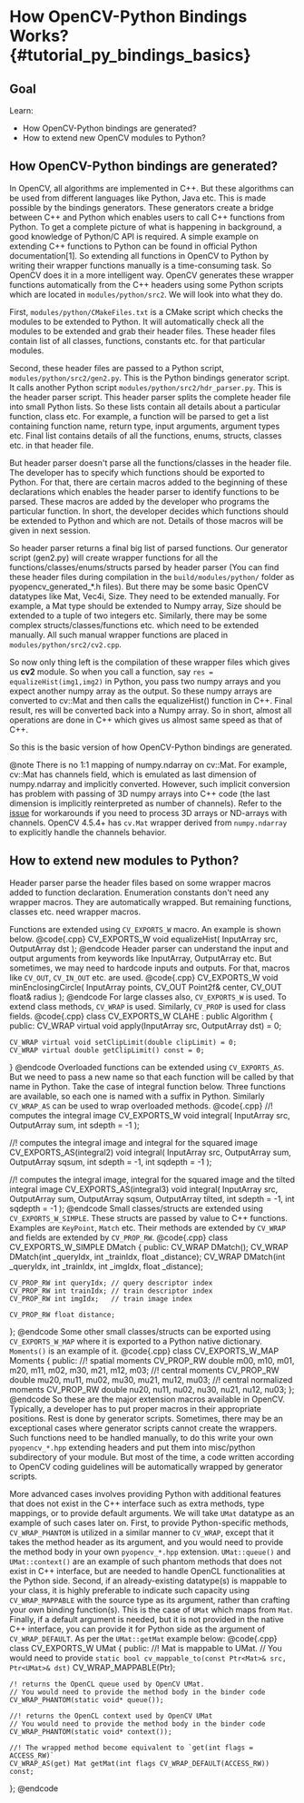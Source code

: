 How OpenCV-Python Bindings Works? {#tutorial_py_bindings_basics}
=================================

Goal
----

Learn:

-   How OpenCV-Python bindings are generated?
-   How to extend new OpenCV modules to Python?

How OpenCV-Python bindings are generated?
-----------------------------------------

In OpenCV, all algorithms are implemented in C++. But these algorithms can be used from different
languages like Python, Java etc. This is made possible by the bindings generators. These generators
create a bridge between C++ and Python which enables users to call C++ functions from Python. To get
a complete picture of what is happening in background, a good knowledge of Python/C API is required.
A simple example on extending C++ functions to Python can be found in official Python
documentation[1]. So extending all functions in OpenCV to Python by writing their wrapper functions
manually is a time-consuming task. So OpenCV does it in a more intelligent way. OpenCV generates
these wrapper functions automatically from the C++ headers using some Python scripts which are
located in `modules/python/src2`. We will look into what they do.

First, `modules/python/CMakeFiles.txt` is a CMake script which checks the modules to be extended to
Python. It will automatically check all the modules to be extended and grab their header files.
These header files contain list of all classes, functions, constants etc. for that particular
modules.

Second, these header files are passed to a Python script, `modules/python/src2/gen2.py`. This is the
Python bindings generator script. It calls another Python script `modules/python/src2/hdr_parser.py`.
This is the header parser script. This header parser splits the complete header file into small
Python lists. So these lists contain all details about a particular function, class etc. For
example, a function will be parsed to get a list containing function name, return type, input
arguments, argument types etc. Final list contains details of all the functions, enums, structs,
classes etc. in that header file.

But header parser doesn't parse all the functions/classes in the header file. The developer has to
specify which functions should be exported to Python. For that, there are certain macros added to
the beginning of these declarations which enables the header parser to identify functions to be
parsed. These macros are added by the developer who programs the particular function. In short, the
developer decides which functions should be extended to Python and which are not. Details of those
macros will be given in next session.

So header parser returns a final big list of parsed functions. Our generator script (gen2.py) will
create wrapper functions for all the functions/classes/enums/structs parsed by header parser (You
can find these header files during compilation in the `build/modules/python/` folder as
pyopencv_generated_\*.h files). But there may be some basic OpenCV datatypes like Mat, Vec4i,
Size. They need to be extended manually. For example, a Mat type should be extended to Numpy array,
Size should be extended to a tuple of two integers etc. Similarly, there may be some complex
structs/classes/functions etc. which need to be extended manually. All such manual wrapper functions
are placed in `modules/python/src2/cv2.cpp`.

So now only thing left is the compilation of these wrapper files which gives us **cv2** module. So
when you call a function, say `res = equalizeHist(img1,img2)` in Python, you pass two numpy arrays and
you expect another numpy array as the output. So these numpy arrays are converted to cv::Mat and
then calls the equalizeHist() function in C++. Final result, res will be converted back into a Numpy
array. So in short, almost all operations are done in C++ which gives us almost same speed as that
of C++.

So this is the basic version of how OpenCV-Python bindings are generated.

@note There is no 1:1 mapping of numpy.ndarray on cv::Mat. For example, cv::Mat has channels field,
which is emulated as last dimension of numpy.ndarray and implicitly converted.
However, such implicit conversion has problem with passing of 3D numpy arrays into C++ code
(the last dimension is implicitly reinterpreted as number of channels).
Refer to the [issue](https://github.com/opencv/opencv/issues/19091) for workarounds if you need to process 3D arrays or ND-arrays with channels.
OpenCV 4.5.4+ has `cv.Mat` wrapper derived from `numpy.ndarray` to explicitly handle the channels behavior.


How to extend new modules to Python?
------------------------------------

Header parser parse the header files based on some wrapper macros added to function declaration.
Enumeration constants don't need any wrapper macros. They are automatically wrapped. But remaining
functions, classes etc. need wrapper macros.

Functions are extended using `CV_EXPORTS_W` macro. An example is shown below.
@code{.cpp}
CV_EXPORTS_W void equalizeHist( InputArray src, OutputArray dst );
@endcode
Header parser can understand the input and output arguments from keywords like
InputArray, OutputArray etc. But sometimes, we may need to hardcode inputs and outputs. For that,
macros like `CV_OUT`, `CV_IN_OUT` etc. are used.
@code{.cpp}
CV_EXPORTS_W void minEnclosingCircle( InputArray points,
                                     CV_OUT Point2f& center, CV_OUT float& radius );
@endcode
For large classes also, `CV_EXPORTS_W` is used. To extend class methods, `CV_WRAP` is used.
Similarly, `CV_PROP` is used for class fields.
@code{.cpp}
class CV_EXPORTS_W CLAHE : public Algorithm
{
public:
    CV_WRAP virtual void apply(InputArray src, OutputArray dst) = 0;

    CV_WRAP virtual void setClipLimit(double clipLimit) = 0;
    CV_WRAP virtual double getClipLimit() const = 0;
}
@endcode
Overloaded functions can be extended using `CV_EXPORTS_AS`. But we need to pass a new name so that
each function will be called by that name in Python. Take the case of integral function below. Three
functions are available, so each one is named with a suffix in Python. Similarly `CV_WRAP_AS` can be
used to wrap overloaded methods.
@code{.cpp}
//! computes the integral image
CV_EXPORTS_W void integral( InputArray src, OutputArray sum, int sdepth = -1 );

//! computes the integral image and integral for the squared image
CV_EXPORTS_AS(integral2) void integral( InputArray src, OutputArray sum,
                                        OutputArray sqsum, int sdepth = -1, int sqdepth = -1 );

//! computes the integral image, integral for the squared image and the tilted integral image
CV_EXPORTS_AS(integral3) void integral( InputArray src, OutputArray sum,
                                        OutputArray sqsum, OutputArray tilted,
                                        int sdepth = -1, int sqdepth = -1 );
@endcode
Small classes/structs are extended using `CV_EXPORTS_W_SIMPLE`. These structs are passed by value
to C++ functions. Examples are `KeyPoint`, `Match` etc. Their methods are extended by `CV_WRAP` and
fields are extended by `CV_PROP_RW`.
@code{.cpp}
class CV_EXPORTS_W_SIMPLE DMatch
{
public:
    CV_WRAP DMatch();
    CV_WRAP DMatch(int _queryIdx, int _trainIdx, float _distance);
    CV_WRAP DMatch(int _queryIdx, int _trainIdx, int _imgIdx, float _distance);

    CV_PROP_RW int queryIdx; // query descriptor index
    CV_PROP_RW int trainIdx; // train descriptor index
    CV_PROP_RW int imgIdx;   // train image index

    CV_PROP_RW float distance;
};
@endcode
Some other small classes/structs can be exported using `CV_EXPORTS_W_MAP` where it is exported to a
Python native dictionary. `Moments()` is an example of it.
@code{.cpp}
class CV_EXPORTS_W_MAP Moments
{
public:
    //! spatial moments
    CV_PROP_RW double  m00, m10, m01, m20, m11, m02, m30, m21, m12, m03;
    //! central moments
    CV_PROP_RW double  mu20, mu11, mu02, mu30, mu21, mu12, mu03;
    //! central normalized moments
    CV_PROP_RW double  nu20, nu11, nu02, nu30, nu21, nu12, nu03;
};
@endcode
So these are the major extension macros available in OpenCV. Typically, a developer has to put
proper macros in their appropriate positions. Rest is done by generator scripts. Sometimes, there
may be an exceptional cases where generator scripts cannot create the wrappers. Such functions need
to be handled manually, to do this write your own `pyopencv_*.hpp` extending headers and put them into
misc/python subdirectory of your module. But most of the time, a code written according to OpenCV
coding guidelines will be automatically wrapped by generator scripts.

More advanced cases involves providing Python with additional features that does not exist
in the C++ interface such as extra methods, type mappings, or to provide default arguments.
We will take `UMat` datatype as an example of such cases later on.
First, to provide Python-specific methods, `CV_WRAP_PHANTOM` is utilized in a similar manner to
`CV_WRAP`, except that it takes the method header as its argument, and you would need to provide
the method body in your own `pyopencv_*.hpp` extension. `UMat::queue()` and `UMat::context()` are
an example of such phantom methods that does not exist in C++ interface, but are needed to handle
OpenCL functionalities at the Python side.
Second, if an already-existing datatype(s) is mappable to your class, it is highly preferable to
indicate such capacity using `CV_WRAP_MAPPABLE` with the source type as its argument,
rather than crafting your own binding function(s). This is the case of `UMat` which maps from `Mat`.
Finally, if a default argument is needed, but it is not provided in the native C++ interface,
you can provide it for Python side as the argument of `CV_WRAP_DEFAULT`. As per the `UMat::getMat`
example below:
@code{.cpp}
class CV_EXPORTS_W UMat
{
public:
    //! Mat is mappable to UMat.
    // You would need to provide `static bool cv_mappable_to(const Ptr<Mat>& src, Ptr<UMat>& dst)`
    CV_WRAP_MAPPABLE(Ptr<Mat>);

    /! returns the OpenCL queue used by OpenCV UMat.
    // You would need to provide the method body in the binder code
    CV_WRAP_PHANTOM(static void* queue());

    //! returns the OpenCL context used by OpenCV UMat
    // You would need to provide the method body in the binder code
    CV_WRAP_PHANTOM(static void* context());

    //! The wrapped method become equivalent to `get(int flags = ACCESS_RW)`
    CV_WRAP_AS(get) Mat getMat(int flags CV_WRAP_DEFAULT(ACCESS_RW)) const;
};
@endcode
